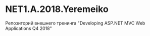 # NET1.A.2018.Yeremeiko
Репозиторий внешнего тренинга "Developing ASP.NET MVC Web Applications Q4 2018"

